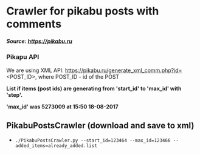 # Crawler for pikabu posts with comments

##### Source: https://pikabu.ru

### Pikapu API
We are using XML API: https://pikabu.ru/generate_xml_comm.php?id=<POST_ID>, where POST_ID - id of the POST

**List if items (post ids) are generating from 'start_id' to 'max_id' with 'step'.**
 
**'max_id' was 5273009 at 15:50 18-08-2017**

## PikabuPostsCrawler (download and save to xml)
* ``` ./PikabuPostsCrawler.py --start_id=123464 --max_id=123466 --added_items=already_added.list ```

